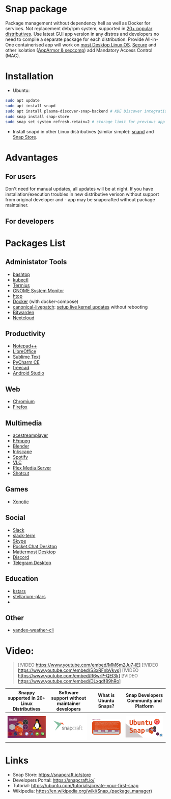# Snap package
Package management without dependency hell as well as Docker for services. Not replacement deb/rpm system, supported in [20+ popular distributives](https://snapcraft.io/docs/installing-snapd). Use latest GUI app version in any distros and developers no need to compile a separate package for each distribution. Provide All-in-One containerised app will work on [most Desktop Linux OS](https://snapcraft.io/docs/installing-snapd). [Secure](https://snapcraft.io/blog/where-eagles-snap-snap-security-overview) and other isolation ([AppArmor & seccomp](https://core.docs.ubuntu.com/en/guides/intro/security)) add Mandatory Access Control (MAC).

# Installation
* Ubuntu:
```bash
sudo apt update
sudo apt install snapd
sudo apt install plasma-discover-snap-backend # KDE Discover integration
sudo snap install snap-store
sudo snap set system refresh.retain=2 # storage limit for previous app versions on disk
```
* Install snapd in other Linux distributives (similar simple): [snapd](https://snapcraft.io/docs/installing-snapd) and [Snap Store](https://snapcraft.io/snap-store).

# Advantages
## For users
Don't need for manual updates, all updates will be at night.
If you have installation/execution troubles in new distributive verison without support from original developer and - app may be snapcrafted without package maintainer.
## For developers

# Packages List
## Administator Tools
* [bashtop](https://snapcraft.io/bashtop)
* [kubectl](https://snapcraft.io/kubectl)
* [Termius](https://snapcraft.io/termius-app)
* [GNOME System Monitor](https://snapcraft.io/gnome-system-monitor)
* [htop](https://snapcraft.io/htop)
* [Docker](https://snapcraft.io/docker) (with docker-compose)
* [canonical-livepatch](https://snapcraft.io/canonical-livepatch): [setup live kernel updates](https://ubuntu.com/livepatch) without rebooting
* [Bitwarden](https://snapcraft.io/bitwarden)
* [Nextcloud](https://snapcraft.io/nextcloud)

## Productivity
* [Notepad++](https://snapcraft.io/notepad-plus-plus)
* [LibreOffice](https://snapcraft.io/libreoffice)
* [Sublime Text](https://snapcraft.io/sublime-text)
* [PyCharm CE](https://snapcraft.io/pycharm-community)
* [freecad](https://snapcraft.io/freecad)
* [Android Studio](https://snapcraft.io/android-studio)

## Web
* [Chromium](https://snapcraft.io/chromium)
* [Firefox](https://snapcraft.io/firefox)

## Multimedia
* [acestreamplayer](https://snapcraft.io/acestreamplayer)
* [FFmpeg](https://snapcraft.io/ffmpeg)
* [Blender](https://snapcraft.io/blender)
* [Inkscape](https://snapcraft.io/inkscape)
* [Spotify](https://snapcraft.io/spotify)
* [VLC](https://snapcraft.io/vlc)
* [Plex Media Server](https://snapcraft.io/plexmediaserver)
* [Shotcut](https://snapcraft.io/shotcut)

## Games
* [Xonotic](https://snapcraft.io/xonotic)

## Social
* [Slack](https://snapcraft.io/slack)
* [slack-term](https://snapcraft.io/slack-term)
* [Skype](https://snapcraft.io/skype)
* [Rocket.Chat Desktop](https://snapcraft.io/rocketchat-desktop)
* [Mattermost Desktop](https://snapcraft.io/mattermost-desktop)
* [Discord](https://snapcraft.io/discord)
* [Telegram Desktop](https://snapcraft.io/telegram-desktop)

## Education
* [kstars](https://snapcraft.io/kstars)
* [stellarium-plars](https://snapcraft.io/stellarium-plars)
* 
## Other
* [yandex-weather-cli](https://snapcraft.io/yandex-weather-cli)

# Video:
> [!VIDEO https://www.youtube.com/embed/MM6m2Ju7-lE]
> [!VIDEO https://www.youtube.com/embed/S3xRFnbVkvs]
> [!VIDEO https://www.youtube.com/embed/R6wrP-QEI3k]
> [!VIDEO https://www.youtube.com/embed/DLxqdf89hRo]


|Snappy supported in 20+ Linux Distributives|Software support without maintainer developers|What is Ubuntu Snaps?|Snap Developers Community and Platform|
|---------|---------|---------|---------|
|[![Snappy supported in 20+ Linux Distributives](images/snaps.jpg)](https://www.youtube.com/watch?v=MM6m2Ju7-lE "Ubuntu snaps: from Zero to Hero")|[![Software maintanance without developers!](images/snapcraft_green-red_hex.png)](https://www.youtube.com/watch?v=S3xRFnbVkvs "Using snapcraft tracks to support software releases")|[![What is Ubuntu Snaps?](images/what-is-snap.png)](https://www.youtube.com/watch?v=R6wrP-QEI3k "An Introduction To Snaps")|[![Snap Developers Community and Platform](images/ubuntu-snap.png)](https://www.youtube.com/watch?v=DLxqdf89hRo "Snaps and snapcraft.io explained in 3 minutes")|

# Links
* Snap Store: https://snapcraft.io/store
* Developers Portal: https://snapcraft.io/
* Tutorial: https://ubuntu.com/tutorials/create-your-first-snap
* Wikipedia: https://en.wikipedia.org/wiki/Snap_(package_manager)